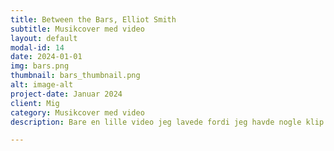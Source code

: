 ```yaml
---
title: Between the Bars, Elliot Smith
subtitle: Musikcover med video
layout: default
modal-id: 14
date: 2024-01-01
img: bars.png
thumbnail: bars_thumbnail.png
alt: image-alt
project-date: Januar 2024
client: Mig
category: Musikcover med video
description: Bare en lille video jeg lavede fordi jeg havde nogle klip der gjorde mig glad at kigge på. 

---
```

